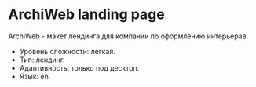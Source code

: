 # ArchiWeb landing page

ArchiWeb - макет лендинга для компании по оформлению интерьерав.

 - Уровень сложности: легкая.  
 - Тип: лендинг.       
 - Адаптивность: только под десктоп.    
 - Язык: en.
